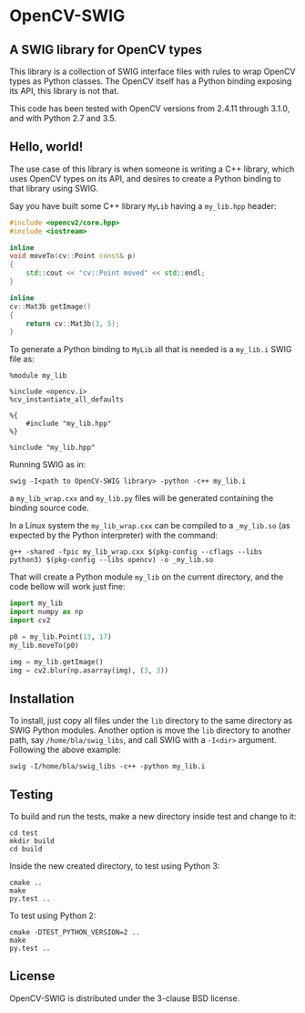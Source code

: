 OpenCV-SWIG
===========

A SWIG library for OpenCV types
-------------------------------

This library is a collection of SWIG interface files with rules to wrap OpenCV types as
Python classes. The OpenCV itself has a Python binding exposing its API, this library is
not that.

This code has been tested with OpenCV versions from 2.4.11 through 3.1.0, and with Python
2.7 and 3.5.

Hello, world!
-------------

The use case of this library is when someone is writing a C++ library, which uses OpenCV
types on its API, and desires to create a Python binding to that library using SWIG.

Say you have built some C++ library `MyLib` having a `my_lib.hpp` header:

```C++
#include <opencv2/core.hpp>
#include <iostream>

inline
void moveTo(cv::Point const& p)
{
    std::cout << "cv::Point moved" << std::endl;
}

inline
cv::Mat3b getImage()
{
    return cv::Mat3b(3, 5);
}
```

To generate a Python binding to `MyLib` all that is needed is a `my_lib.i` SWIG file as:

```
%module my_lib

%include <opencv.i>
%cv_instantiate_all_defaults

%{
    #include "my_lib.hpp"
%}

%include "my_lib.hpp"
```

Running SWIG as in:

```shell
swig -I<path to OpenCV-SWIG library> -python -c++ my_lib.i
```

a `my_lib_wrap.cxx` and `my_lib.py` files will be generated containing the binding source
code.

In a Linux system the `my_lib_wrap.cxx` can be compiled to a `_my_lib.so` (as expected by
the Python interpreter) with the command:

```shell
g++ -shared -fpic my_lib_wrap.cxx $(pkg-config --cflags --libs python3) $(pkg-config --libs opencv) -o _my_lib.so
```

That will create a Python module `my_lib` on the current directory, and the code bellow will
work just fine:

```Python
import my_lib
import numpy as np
import cv2

p0 = my_lib.Point(13, 17)
my_lib.moveTo(p0)

img = my_lib.getImage()
img = cv2.blur(np.asarray(img), (3, 3))
```

Installation
------------

To install, just copy all files under the `lib` directory to the same directory as SWIG
Python modules. Another option is move the `lib` directory to another path, say
`/home/bla/swig_libs`, and call SWIG with a `-I<dir>` argument. Following the above example:

```
swig -I/home/bla/swig_libs -c++ -python my_lib.i
```

Testing
-------

To build and run the tests, make a new directory inside test and change to it:

```shell
cd test
mkdir build
cd build
```

Inside the new created directory, to test using Python 3:

```shell
cmake ..
make
py.test ..
```

To test using Python 2:

```shell
cmake -DTEST_PYTHON_VERSION=2 ..
make
py.test ..
```

License
-------
OpenCV-SWIG is distributed under the 3-clause BSD license.
